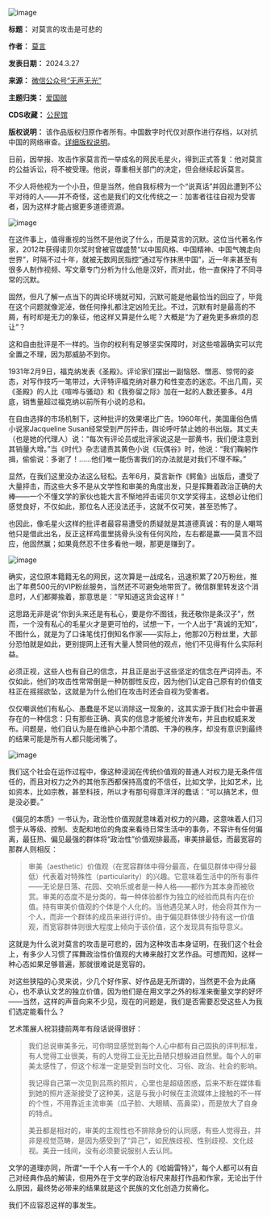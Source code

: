 ![image](https://chinadigitaltimes.net/chinese/files/2024/03/post-706291-6604f83baaa1f.)




**标题：** 对莫言的攻击是可悲的  

**作者：** [莫言](https://chinadigitaltimes.net/space/莫言)  

**发表日期：** 2024.3.27  

**来源：** [微信公众号“无声无光”](https://mp.weixin.qq.com/s/AzDyAdQBEi8SSLwSi3Jivg)  

**主题归类：** [爱国贼](https://chinadigitaltimes.net/space/爱国贼)  

**CDS收藏：** [公民馆](https://chinadigitaltimes.net/space/%E5%85%AC%E6%B0%91%E9%A6%86)  

**版权说明：** 该作品版权归原作者所有。中国数字时代仅对原作进行存档，以对抗中国的网络审查。[详细版权说明](https://chinadigitaltimes.net/chinese/copyright)。


日前，因举报、攻击作家莫言而一举成名的网民毛星火，得到正式答复：他对莫言的公益诉讼，将不被受理。他说，尊重相关部门的决定，但会继续起诉莫言。


不少人将他视为一个小丑，但是当然，他自我标榜为一个“说真话”并因此遭到不公平对待的人——并不奇怪，这也是我们的文化传统之一：加害者往往自视为受害者，因为这样才能占据更多道德资源。


![image](https://chinadigitaltimes.net/chinese/files/2024/03/post-706291-6604f83bb698b.)


在这件事上，值得重视的当然不是他说了什么，而是莫言的沉默。这位当代著名作家，2012年获得诺贝尔奖时曾被官媒盛赞“以中国风格、中国精神、中国气魄走向世界”，时隔不过十年，就被无数网民指控“通过写作抹黑中国”，近一年来甚至有很多人制作视频、写文章专门分析为什么他是汉奸，而对此，他一直保持了不同寻常的沉默。


固然，但凡了解一点当下的舆论环境就可知，沉默可能是他最恰当的回应了，毕竟在这个问题就像泥淖，做任何挣扎都注定凶险无比。不过，沉默有时是最高的不屑，有时却是无力的象征，他这样又算是什么呢？大概是“为了避免更多麻烦的忍让”？


这和自由批评是不一样的。当你的权利有足够坚实保障时，对这些喧嚣确实可以完全置之不理，因为那威胁不到你。


1931年2月9日，福克纳发表《圣殿》。评论家们摆出一副恼怒、憎恶、惊愕的姿态，对写作技巧一笔带过，大评特评福克纳对暴力和性变态的迷恋。不出几周，买《圣殿》的人比《喧哗与骚动》和《我弥留之际》加在一起的人数还要多。4月底，销售量超过福克纳以前所有小说的总和。


在自由选择的市场机制下，这种批评的效果堪比广告。1960年代，美国庸俗色情小说家Jacqueline Susan经常受到严厉抨击，舆论呼吁禁止她的书出版。其丈夫（也是她的代理人）说：“每次有评论员或批评家说这是一部黄书，我们便注意到其销量大增。”当《时代》杂志谴责其黄色小说《玩偶谷》时，他说：“我们鞠躬作揖，偷偷说：多谢了！……他们唯一能伤害我们的办法就是对我们不理不睬。”


显然，在我们这里没办法这么轻松。去年6月，莫言新作《鳄鱼》出版后，遭受了大量抨击，而这些大多不是从文学性和审美的角度出发，只是挥舞着政治正确的大棒——一个不懂文学的家伙也能大言不惭地抨击诺贝尔文学奖得主，这想必让他们感觉良好，不仅如此，那位名人还没法还手，这就不仅可笑，甚至恐怖了。


也因此，像毛星火这样的批评者最容易遭受的质疑就是其道德真诚：有的是人嘲骂他只是借此出名，反正这样鸡蛋里挑骨头没有任何风险，左右都是赢——莫言不回应，他固然赢；如果竟然忍不住多看他一眼，那更是赚到了。


![image](https://chinadigitaltimes.net/chinese/files/2024/03/post-706291-6604f83bc3679.)


确实，这位原本籍籍无名的网民，这次算是一战成名，迅速积累了20万粉丝，推出了年费500元的VIP粉丝服务，当然还不可避免地带货了。微信群里转发这个消息时，人们都揶揄着，那意思是：“早知道这货会这样！”


这思路无非是说“你到头来还是有私心，要是你不图钱，我还敬你是条汉子”，然而，一个没有私心的毛星火才是更可怕的，试想一下，一个人出于“真诚的无知”，不图什么，就是为了口诛笔伐打倒知名作家——实际上，他那20万粉丝里，大部分恐怕就是如此，更别提网上还有大量人赞同他的观点，他们不见得有什么实际利益。


必须正视，这些人也有自己的信念，并且正是出于这些坚定的信念在严词抨击。不仅如此，他们的攻击性常常倒是一种防御性反应，因为他们认定自己原有的价值支柱正在摇摇欲坠，这就是为什么他们在攻击时还会自视为受害者。


仅仅嘲讽他们有私心、愚蠢是不足以消除这一现象的，这其实源于我们社会中普遍存在的一种信念：只有那些正确、真实的信息才能被允许发布，并且由权威来发布。问题是，他们自认为是在维护心中那个清朗、干净的秩序，却没有意识到最终的结果可能是所有人都只能闭嘴了。 


![image](https://chinadigitaltimes.net/chinese/files/2024/03/post-706291-6604f83bd43d3.png)


我们这个社会在运作过程中，像这种浸润在传统价值观的普通人对权力是无条件信任的，而且对权力之外的其他东西都保持高度的不信任，比如文学，比如艺术，比如资本，比如宗教，甚至科技，所以才有那句得意洋洋的蠢话：“可以搞艺术，但是没必要。”


《偏见的本质》一书认为，政治性价值观就意味着对权力的兴趣，这意味着人们习惯于从等级、控制、支配和地位的角度来看待日常生活中的事务，不容许有任何偏离，最狂热、偏见最强的群体将“政治性”价值观排最高，审美排最低，而最宽容的那群人则相反：



> 审美（aesthetic）价值观（在宽容群体中得分最高，在偏见群体中得分最低）代表着对特殊性（particularity）的兴趣。它意味着生活中的所有事件——无论是日落、花园、交响乐或者是一种人格——都作为其本身而被欣赏。审美的态度不是分类的，每一种体验都作为独立的经验而具有内在价值。持有审美价值观的个体是个人化的。当他遇见某人时，他会将其作为一个人，而非一个群体的成员来进行评价。由于偏见群体很少持有这一价值观，而宽容群体则很大程度上倾向于该价值，这个发现具有指导意义。


这就是为什么说对莫言的攻击是可悲的，因为这种攻击本身证明，在我们这个社会上，有多少人习惯了挥舞政治性价值观的大棒来敲打文艺作品。可想而知，这样一种心态如果足够普遍，那就很难说是宽容的。


对这些狭隘的心灵来说，少几个好作家、好作品是无所谓的，当然更不会为此痛心，也不承认文艺的独立价值，因为他们是在用文学之外的标准来衡量文学的好坏——当然，这样的声音向来不少见，现在的问题是，我们是否需要忍受这些人为我们选定能看什么？


艺术策展人祝羽捷前两年有段话说得很好：



> 我们总说审美多元，可你明显感觉到每个人心中都有自己固执的评判标准，有人觉得工业很美，有的人觉得工业无比丑陋只想躲进自然里。每个人的审美太感性了，但这个标准一定是受到当时文化、习俗、政治、社会的影响。
> 
> 
> 我记得自己第一次见到吕燕的照片，心里也是超级困惑，后来不断在媒体看到她的照片逐渐接受了这种美，这是与我小时候在主流媒体上接触的不一样的个性，不用靠近主流审美（瓜子脸、大眼睛、高鼻梁），而是放大了自身的特点。
> 
> 
> 美丑都是相对的，审美的主观性也不排除身份的认同感，有些人觉得丑，并非是视觉范畴，是因为感受到了“异己”，如民族歧视、性别歧视、文化歧视。美丑一线间，没有必须要说服别人去认同。


文学的道理亦同，所谓“一千个人有一千个人的《哈姆雷特》”，每个人都可以有自己对经典作品的解读，但用外在于文学的政治标尺来敲打作品和作家，无论出于什么原因，最终势必带来的结果就是这个民族的文化创造力贫瘠化。


我们不应容忍这样的事发生。

